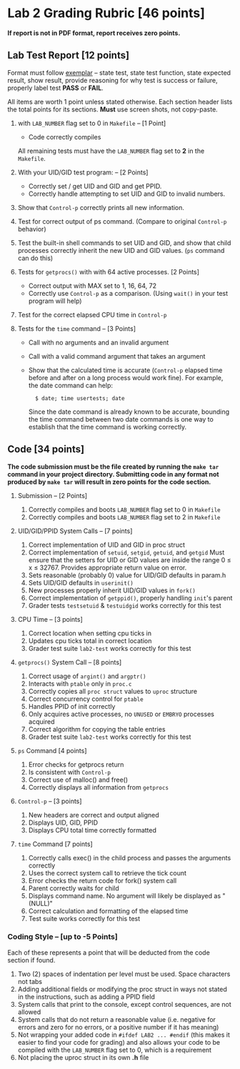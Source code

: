 # Lab 2 Grading Rubric [46 points]

**If report is not in PDF format, report receives zero points.**

## Lab Test Report [12 points]

Format must follow [exemplar](lab1-report-example.md) – state test, state test function, state expected result, show result, provide reasoning for why test is success or failure, properly label test **PASS** or **FAIL**.

All items are worth 1 point unless stated otherwise. Each section header lists the total points for its sections. **Must** use screen shots, not copy-paste.

1. with `LAB_NUMBER` flag set to 0 in `Makefile` – [1 Point]
    - Code correctly compiles

    All remaining tests must have the `LAB_NUMBER` flag set to **2** in the `Makefile`.

2. With your UID/GID test program: – [2 Points]
    - Correctly set / get UID and GID and get PPID.
    - Correctly handle attempting to set UID and GID to invalid numbers.

3. Show that `Control-p` correctly prints all new information.

4. Test for correct output of ps command. (Compare to original `Control-p` behavior)

4. Test the built-in shell commands to set UID and GID, and show that child processes correctly inherit the new UID and GID values. (`ps` command can do this)

5. Tests for `getprocs()` with with 64 active processes. [2 Points]
    - Correct output with MAX set to 1, 16, 64, 72
    - Correctly use `Control-p` as a comparison. (Using `wait()` in your test program will help)

6. Test for the correct elapsed CPU time in `Control-p`

7. Tests for the `time` command – [3 Points]
    - Call with no arguments and an invalid argument
    - Call with a valid command argument that takes an argument
    - Show that the calculated time is accurate (`Control-p` elapsed time before and after on a long process would work fine). For example, the date command can help:

            $ date; time usertests; date

         Since the date command is already known to be accurate, bounding the time command
between two date commands is one way to establish that the time command is working
correctly.

## Code [34 points]

**The code submission must be the file created by running the `make tar` command in your project directory. Submitting code in any format not produced by `make tar` will result in zero points for the code section.**


1. Submission – [2 Points]
    1. Correctly compiles and boots `LAB_NUMBER` flag set to 0 in `Makefile`
    2. Correctly compiles and boots `LAB_NUMBER` flag set to 2 in `Makefile`

2. UID/GID/PPID System Calls – [7 points]
    1. Correct implementation of UID and GID in proc struct
    2. Correct implementation of `setuid`, `setgid`, `getuid`, and `getgid`
    Must ensure that the setters for UID or GID values are inside the range 0 ≤ x ≤ 32767.
    Provides appropriate return value on error.
    3. Sets reasonable (probably 0) value for UID/GID defaults in param.h
    4. Sets UID/GID defaults in `userinit()`
    5. New processes properly inherit UID/GID values in `fork()`
    6. Correct implementation of `getppid()`, properly handling `init`'s parent
    7. Grader tests `testsetuid` & `testuidgid` works correctly for this test

3. CPU Time – [3 points]
    1. Correct location when setting cpu ticks in
    2. Updates cpu ticks total in correct location
    3. Grader test suite `lab2-test` works correctly for this test

4. `getprocs()` System Call – [8 points]
    1. Correct usage of `argint()` and `argptr()`
    2. Interacts with `ptable` only in `proc.c`
    3. Correctly copies all `proc struct` values to `uproc` structure
    4. Correct concurrency control for `ptable`
    5. Handles PPID of init correctly
    6. Only acquires active processes, no `UNUSED` or `EMBRYO` processes acquired
    7. Correct algorithm for copying the table entries
    8. Grader test suite `lab2-test` works correctly for this test

5. `ps` Command [4 points]
    1. Error checks for getprocs return
    2. Is consistent with `Control-p`
    3. Correct use of malloc() and free()
    4. Correctly displays all information from `getprocs`

6. `Control-p` – [3 points]
    1. New headers are correct and output aligned
    2. Displays UID, GID, PPID
    3. Displays CPU total time correctly formatted

7. `time` Command [7 points]
    1. Correctly calls exec() in the child process and passes the arguments correctly
    2. Uses the correct system call to retrieve the tick count
    3. Error checks the return code for fork() system call
    4. Parent correctly waits for child
    5. Displays command name. No argument will likely be displayed as "(NULL)"
    6. Correct calculation and formatting of the elapsed time
    7. Test suite works correctly for this test

### Coding Style – [up to -5 Points]

Each of these represents a point that will be deducted from the code section if found.

1. Two (2) spaces of indentation per level must be used. Space characters not tabs
2. Adding additional fields or modifying the proc struct in ways not stated in the instructions, such as adding a PPID field
3. System calls that print to the console, except control sequences, are not allowed
4. System calls that do not return a reasonable value (i.e. negative for errors and zero for no errors, or a positive number if it has meaning)
5. Not wrapping your added code in `#ifdef LAB2 ... #endif` (this makes it easier to find your code for grading) and also allows your code to be compiled with the `LAB_NUMBER` flag set to 0, which is a requirement
6. Not placing the uproc struct in its own **.h** file
